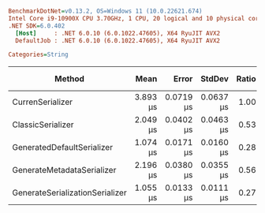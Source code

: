``` ini

BenchmarkDotNet=v0.13.2, OS=Windows 11 (10.0.22621.674)
Intel Core i9-10900X CPU 3.70GHz, 1 CPU, 20 logical and 10 physical cores
.NET SDK=6.0.402
  [Host]     : .NET 6.0.10 (6.0.1022.47605), X64 RyuJIT AVX2
  DefaultJob : .NET 6.0.10 (6.0.1022.47605), X64 RyuJIT AVX2

Categories=String  

```
|                          Method |     Mean |     Error |    StdDev | Ratio | RatioSD |   Gen0 | Allocated | Alloc Ratio |
|-------------------------------- |---------:|----------:|----------:|------:|--------:|-------:|----------:|------------:|
|                CurrenSerializer | 3.893 μs | 0.0719 μs | 0.0637 μs |  1.00 |    0.00 | 0.2899 |    2.9 KB |        1.00 |
|               ClassicSerializer | 2.049 μs | 0.0402 μs | 0.0463 μs |  0.53 |    0.02 | 0.1373 |   1.38 KB |        0.47 |
|      GeneratedDefaultSerializer | 1.074 μs | 0.0171 μs | 0.0160 μs |  0.28 |    0.01 | 0.1087 |   1.08 KB |        0.37 |
|      GenerateMetadataSerializer | 2.196 μs | 0.0380 μs | 0.0355 μs |  0.56 |    0.01 | 0.1411 |   1.41 KB |        0.49 |
| GenerateSerializationSerializer | 1.055 μs | 0.0133 μs | 0.0111 μs |  0.27 |    0.01 | 0.1087 |   1.08 KB |        0.37 |
